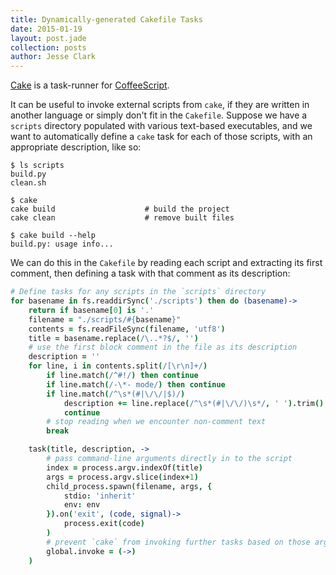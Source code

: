 ```yaml
---
title: Dynamically-generated Cakefile Tasks
date: 2015-01-19
layout: post.jade
collection: posts
author: Jesse Clark
---
```


[Cake](http://coffeescript.org/documentation/docs/cake.html) is a task-runner for [CoffeeScript](http://coffeescript.org/).

It can be useful to invoke external scripts from `cake`, if they are written in another language or simply don't fit in the `Cakefile`. Suppose we have a `scripts` directory populated with various text-based executables, and we want to automatically define a `cake` task for each of those scripts, with an appropriate description, like so:

```shell
$ ls scripts
build.py
clean.sh

$ cake
cake build                    # build the project
cake clean                    # remove built files

$ cake build --help
build.py: usage info...
```

We can do this in the `Cakefile` by reading each script and extracting its  first comment, then defining a task with that comment as its description:

```coffeescript
# Define tasks for any scripts in the `scripts` directory
for basename in fs.readdirSync('./scripts') then do (basename)->
    return if basename[0] is '.'
    filename = "./scripts/#{basename}"
    contents = fs.readFileSync(filename, 'utf8')
    title = basename.replace(/\..*?$/, '')
    # use the first block comment in the file as its description
    description = ''
    for line, i in contents.split(/[\r\n]+/)
        if line.match(/^#!/) then continue
        if line.match(/-\*- mode/) then continue
        if line.match(/^\s*(#|\/\/|$)/)
            description += line.replace(/^\s*(#|\/\/)\s*/, ' ').trim()
            continue
        # stop reading when we encounter non-comment text
        break

    task(title, description, ->
        # pass command-line arguments directly in to the script
        index = process.argv.indexOf(title)
        args = process.argv.slice(index+1)
        child_process.spawn(filename, args, {
            stdio: 'inherit'
            env: env
        }).on('exit', (code, signal)->
            process.exit(code)
        )
        # prevent `cake` from invoking further tasks based on those arguments
        global.invoke = (->)
    )
```
